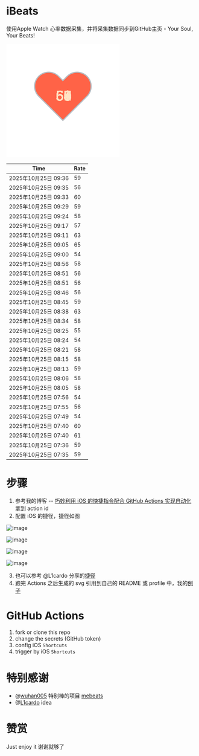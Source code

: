 # iBeats
使用Apple Watch 心率数据采集，并将采集数据同步到GitHub主页 - Your Soul, Your Beats!

![](./files/heart.svg)

<!--START_SECTION:my_heart_rate-->
| Time | Rate | 
 | ---- | ---- | 
| 2025年10月25日 09:36 | 59 |
| 2025年10月25日 09:35 | 56 |
| 2025年10月25日 09:33 | 60 |
| 2025年10月25日 09:29 | 59 |
| 2025年10月25日 09:24 | 58 |
| 2025年10月25日 09:17 | 57 |
| 2025年10月25日 09:11 | 63 |
| 2025年10月25日 09:05 | 65 |
| 2025年10月25日 09:00 | 54 |
| 2025年10月25日 08:56 | 58 |
| 2025年10月25日 08:51 | 56 |
| 2025年10月25日 08:51 | 56 |
| 2025年10月25日 08:46 | 56 |
| 2025年10月25日 08:45 | 59 |
| 2025年10月25日 08:38 | 63 |
| 2025年10月25日 08:34 | 58 |
| 2025年10月25日 08:25 | 55 |
| 2025年10月25日 08:24 | 54 |
| 2025年10月25日 08:21 | 58 |
| 2025年10月25日 08:15 | 58 |
| 2025年10月25日 08:13 | 59 |
| 2025年10月25日 08:06 | 58 |
| 2025年10月25日 08:05 | 58 |
| 2025年10月25日 07:56 | 54 |
| 2025年10月25日 07:55 | 56 |
| 2025年10月25日 07:49 | 54 |
| 2025年10月25日 07:40 | 60 |
| 2025年10月25日 07:40 | 61 |
| 2025年10月25日 07:36 | 59 |
| 2025年10月25日 07:35 | 59 |

<!--END_SECTION:my_heart_rate-->

# 步骤
1. 参考我的博客 -- [巧妙利用 iOS 的快捷指令配合 GitHub Actions 实现自动化](https://github.com/yihong0618/gitblog/issues/198) 拿到 action id
2. 配置 iOS 的捷径，捷径如图

![image](https://user-images.githubusercontent.com/15976103/122154218-0db0b480-ce97-11eb-93bb-5aec07c558dc.png)

![image](https://user-images.githubusercontent.com/15976103/122154236-186b4980-ce97-11eb-8e4b-70551a0391ae.png)

![image](https://user-images.githubusercontent.com/15976103/122154268-2d47dd00-ce97-11eb-902e-3acf292265a9.png)

![image](https://user-images.githubusercontent.com/15976103/122174055-fa144680-ceb4-11eb-9be2-3eb83cd516f7.png)

3. 也可以参考 @L1cardo 分享的[捷径](https://www.icloud.com/shortcuts/6ab6047b459c41ad822ad6b94b1c03d4)
4. 跑完 Actions 之后生成的 svg 引用到自己的 README 或 profile 中，我的[例子](https://github.com/yihong0618) 

# GitHub Actions

1. fork or clone this repo
2. change the secrets (GitHub token)
3. config iOS `Shortcuts` 
4. trigger by iOS `Shortcuts`

# 特别感谢
- @[wuhan005](https://github.com/wuhan005) 特别棒的项目 [mebeats](https://github.com/wuhan005/mebeats)
- @[L1cardo](https://github.com/L1cardo) idea

# 赞赏
Just enjoy it
谢谢就够了
